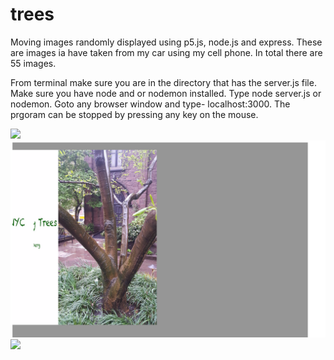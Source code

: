 # trees
Moving images randomly displayed using p5.js, node.js and express.  These are images ia have taken from my car using my cell phone.  In total there are 55 images.

From terminal make sure you are in the directory that has the server.js file.  Make sure you have node and or nodemon installed.  Type node server.js or nodemon.  Goto any browser window and type- localhost:3000.  The prgoram can be stopped by pressing any key on the mouse.


<img src="Screen Shot 2017-05-11 at 9.38.44 PM.png">
<img src="Screen Shot 2017-05-12 at 12.03.15 AM.png">
<img src="Screen Shot 2017-05-12 at 12.03.19 AM.png">
